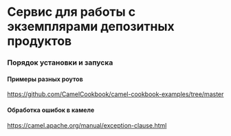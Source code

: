 # Сервис для работы с экземплярами депозитных продуктов

### Порядок установки и запуска

#### Примеры разных роутов
https://github.com/CamelCookbook/camel-cookbook-examples/tree/master

#### Обработка ошибок в камеле

https://camel.apache.org/manual/exception-clause.html